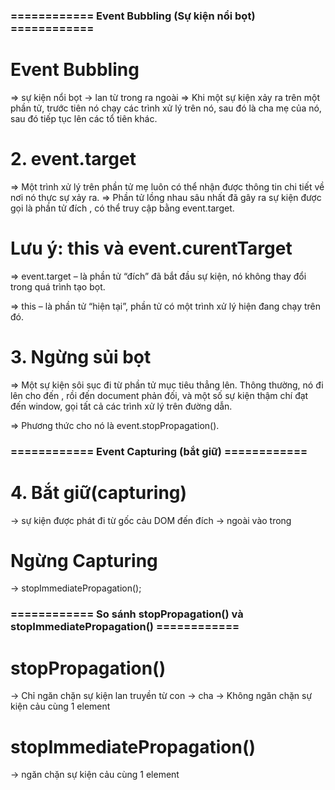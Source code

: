 ### ============ Event Bubbling (Sự kiện nổi bọt) ============

# Event Bubbling

=> sự kiện nổi bọt -> lan từ trong ra ngoài
=> Khi một sự kiện xảy ra trên một phần tử, trước tiên nó chạy các trình xử lý trên nó, sau đó là cha mẹ của nó, sau đó tiếp tục lên các tổ tiên khác.

# 2. event.target

=> Một trình xử lý trên phần tử mẹ luôn có thể nhận được thông tin chi tiết về nơi nó thực sự xảy ra.
=> Phần tử lồng nhau sâu nhất đã gây ra sự kiện được gọi là phần tử đích , có thể truy cập bằng event.target.

# Lưu ý: this và event.curentTarget

=> event.target – là phần tử “đích” đã bắt đầu sự kiện, nó không thay đổi trong quá trình tạo bọt.

=> this – là phần tử “hiện tại”, phần tử có một trình xử lý hiện đang chạy trên đó.

# 3. Ngừng sủi bọt

=> Một sự kiện sôi sục đi từ phần tử mục tiêu thẳng lên. Thông thường, nó đi lên cho đến <html>, rồi đến document phản đối, và một số sự kiện thậm chí đạt đến window, gọi tất cả các trình xử lý trên đường dẫn.

=> Phương thức cho nó là event.stopPropagation().

### ============ Event Capturing (bắt giữ) ============

# 4. Bắt giữ(capturing)

-> sự kiện được phát đi từ gốc cảu DOM đến đích
-> ngoài vào trong

# Ngừng Capturing

-> stopImmediatePropagation();

### ============ So sánh stopPropagation() và stopImmediatePropagation() ============

# stopPropagation()

-> Chỉ ngăn chặn sự kiện lan truyền từ con -> cha
-> Không ngăn chặn sự kiện cảu cùng 1 element

# stopImmediatePropagation()

-> ngăn chặn sự kiện cảu cùng 1 element

